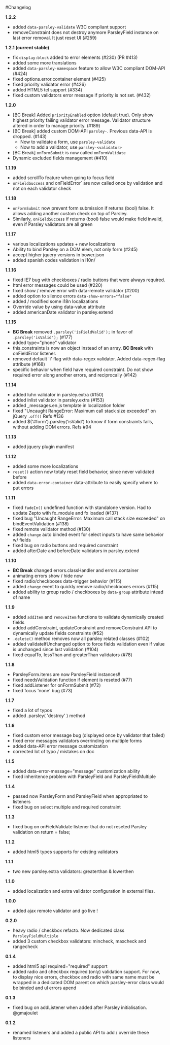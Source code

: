 #Changelog

**1.2.2**

  - added `data-parsley-validate` W3C compliant support
  - removeConstraint does not destroy anymore ParsleyField instance on last
    error removal. It just reset UI (#259)

**1.2.1 (current stable)**

  - fix `display:block` added to error elements (#230) (PR #413)
  - added some more translations
  - added `data-parsley-namespace` feature to allow W3C compliant DOM-API (#424)
  - fixed options.error.container element (#425)
  - fixed priority validator error (#426)
  - added HTML5 tel support (#334)
  - fixed custom validators error message if priority is not set. (#432)

**1.2.0**

  - [BC Break] Added `priorityEnabled` option (default true). Only show highest
    priority failing validator error message. Validator structure altered in order
    to manage priority. (#189)
  - [BC Break] added custom DOM-API `parsley-`. Previous data-API is dropped. (#143)
      - Now to validate a form, use `parsley-validate`
      - Now to add a validator, use `parsley-<validator>`
  - [BC Break] `onFormSubmit` is now called `onFormValidate`
  - Dynamic excluded fields management (#410)

**1.1.19**

  - added scrollTo feature when going to focus field
  - `onFieldSuccess` and onFieldError` are now called once by validation
    and not on each validator check

**1.1.18**

  - `onFormSubmit` now prevent form submission if returns (bool) false.
    It allows adding another custom check on top of Parsley.
  - Similarly, `onFieldSuccess` if returns (bool) false would make
    field invalid, even if Parsley validators are all green

**1.1.17**

  - various localizations updates + new localizations
  - Ability to bind Parsley on a DOM elem, not only form (#245)
  - accept higher jquery versions in bower.json
  - added spanish codes validation in i10n/

**1.1.16**

  - fixed IE7 bug with checkboxes / radio buttons that were always required.
  - html error messages could be used (#220)
  - fixed show / remove error with data-remote validator (#200)
  - added option to silence errors `data-show-errors="false"`
  - added / modified some i18n localizations
  - Override value by using data-value attribute
  - added americanDate validator in parsley.extend

**1.1.15**

  - **BC Break** removed `.parsley('isFieldValid');` in favor of `.parsley('isValid');`
    (#177)
  - added type="phone" validator
  - this.constraints is now an object instead of an array. **BC Break** with onFieldError
    listener.
  - removed default 'i' flag with data-regex validator. Added data-regex-flag attribute
    (#168)
  - specific behavior when field have required constraint. Do not show required error
    along another errors, and reciprocally (#142)

**1.1.14**

  - added luhn validator in parsley.extra (#150)
  - added inlist validator in parsley.extra (#153)
  - added _messages.en.js template in localization folder
  - fixed "Uncaught RangeError: Maximum call stack size exceeded" on jQuery `.off()`
    Refs #136
  - added $('#form').parsley('isValid') to know if form constraints fails, without
    adding DOM errors. Refs #94

**1.1.13**

  - added jquery plugin manifest

**1.1.12**

  - added some more localizations
  - `reset()` action now totaly reset field behavior, since never validated before
  - added `data-error-container` data-attribute to easily specify where to put errors

**1.1.11**

  - fixed `fadeIn()` undefined function with standalone version. Had to update Zepto
    with fx_module and fx loaded (#137)
  - fixed bug "Uncaught RangeError: Maximum call stack size exceeded" on
    bindEventValidation (#138)
  - fixed remote validator method (#130)
  - added `change` auto binded event for select inputs to have same behavior w/ fields
  - fixed bug on radio buttons and required constraint
  - added afterDate and beforeDate validators in parsley.extend

**1.1.10**

  - **BC Break** changed errors.classHandler and errors.container
  - animating errors show / hide now
  - fixed radio/checkboxes data-trigger behavior (#115)
  - added `change` event to quickly remove radio/checkboxes errors (#115)
  - added ability to group radio / checkboxes by `data-group` attribute intead of name

**1.1.9**

  - added `addItem` and `removeItem` functions to validate dynamically created fields
  - added addConstraint, updateConstraint and removeConstraint API to dynamically
    update fields constraints (#52)
  - `.delete()` method removes now all parsley related classes (#102)
  - added validateIfUnchanged option to force fields validation even if value is
    unchanged since last validation (#104)
  - fixed equalTo, lessThan and greaterThan validators (#78)

**1.1.8**

  - ParsleyForm.items are now ParsleyField instances!!
  - fixed needsValidation function if element is reseted (#77)
  - fixed addListener for onFormSubmit (#72)
  - fixed focus 'none' bug (#73)

**1.1.7**

  - fixed a lot of typos
  - added .parsley( 'destroy' ) method

**1.1.6**

  - fixed custom error message bug (displayed once by validator that failed)
  - fixed error messages validators overrinding on multiple forms
  - added data-API error message customization
  - corrected lot of typo / mistakes on doc

**1.1.5**

  - added data-error-message="message" customization ability
  - fixed inheritence problem with ParsleyField and ParsleyFieldMultiple

**1.1.4**

  - passed now ParsleyForm and ParsleyField when appropriated to listeners
  - fixed bug on select multiple and required constraint

**1.1.3**

  - fixed bug on onFieldValidate listener that do not reseted Parsley validation
    on return = false;

**1.1.2**

  - added html5 types supports for existing validators

**1.1.1**

  - two new parsley.extra validators: greaterthan & lowerthen

**1.1.0**

  - added localization and extra validator configuration in external files.

**1.0.0**

  - added ajax remote validator and go live !

**0.2.0**

  - heavy radio / checkbox refacto. Now dedicated class `ParsleyFieldMultiple`
  - added 3 custom checkbox validators: mincheck, maxcheck and rangecheck

**0.1.4**

  - added html5 api required="required" support
  - added radio and checkbox required (only) validation support. For now, to display
    nice errors, checkbox and radio with same name must be wrapped in a dedicated
    DOM parent on which parsley-error class would be binded and ul errors apend

**0.1.3**

  - fixed bug on addListener when added after Parsley initialisation. @gmajoulet

**0.1.2**

  - renamed listeners and added a public API to add / override these listeners